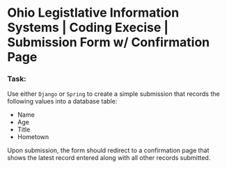 # Ohio Legistlative Information Systems | Coding Execise | Submission Form w/ Confirmation Page
### Task:
Use either `Django` or `Spring` to create a simple submission that records the following values into a database table:
- Name
- Age
- Title
- Hometown

Upon submission, the form should redirect to a confirmation page that shows the latest record entered along with all other records submitted.
